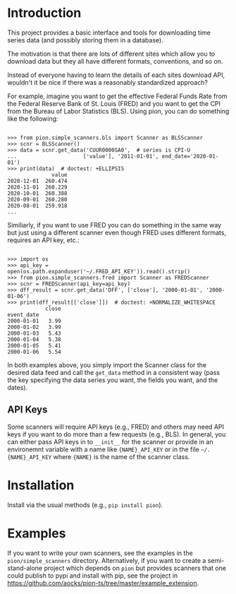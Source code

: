 
# Introduction

This project provides a basic interface and tools for downloading
time series data (and possibly storing them in a database).

The motivation is that there are lots of different sites which allow
you to download data but they all have different formats, conventions,
and so on.

Instead of everyone having to learn the details of each sites download
API, wouldn't it be nice if there was a reasonably standardized approach?

For example, imagine you want to get the effective Federal Funds Rate
from the Federal Reserve Bank of St. Louis (FRED) and you want to
get the CPI from the Bureau of Labor Statistics (BLS). Using pion,
you can do something like the following:

```

>>> from pion.simple_scanners.bls import Scanner as BLSScanner
>>> scnr = BLSScanner()
>>> data = scnr.get_data('CUUR0000SA0',  # series is CPI-U
...                     ['value'], '2011-01-01', end_date='2020-01-01')
>>> print(data)  # doctest: +ELLIPSIS
              value
2020-12-01  260.474
2020-11-01  260.229
2020-10-01  260.388
2020-09-01  260.280
2020-08-01  259.918
...

```

Similiarly, if you want to use FRED you can do something in the same
way but just using a different scanner even though FRED uses different
formats, requires an API key, etc.:

```

>>> import os
>>> api_key = open(os.path.expanduser('~/.FRED_API_KEY')).read().strip()
>>> from pion.simple_scanners.fred import Scanner as FREDScanner
>>> scnr = FREDScanner(api_key=api_key)
>>> dff_result = scnr.get_data('DFF', ['close'], '2000-01-01', '2000-01-06')
>>> print(dff_result[['close']])  # doctest: +NORMALIZE_WHITESPACE
            close
event_date
2000-01-01   3.99
2000-01-02   3.99
2000-01-03   5.43
2000-01-04   5.38
2000-01-05   5.41
2000-01-06   5.54

```

In both examples above, you simply import the Scanner class for the
desired data feed and call the `get_data` method in a consistent way
(pass the key specifying the data series you want, the fields you
want, and the dates).

## API Keys

Some scanners will require API keys (e.g., FRED) and others may need
API keys if you want to do more than a few requests (e.g., BLS). In
general, you can either pass API keys in to `__init__` for the scanner
or provide in an environemnt variable with a name like
`{NAME}_API_KEY` or in the file `~/.{NAME}_API_KEY` where `{NAME}` is
the name of the scanner class.

# Installation

Install via the usual methods (e.g., `pip install pion`).

# Examples

If you want to write your own scanners, see the examples in the
`pion/simple_scanners` directory. Alternatively, if you want to create
a semi-stand-alone project which depends on `pion` but provides
scanners that one could publish to pypi and install with pip, see the
project in https://github.com/aocks/pion-ts/tree/master/example_extension.
